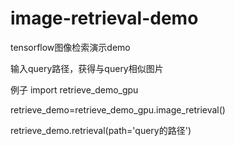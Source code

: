 # image-retrieval-demo
tensorflow图像检索演示demo

输入query路径，获得与query相似图片

例子
import retrieve_demo_gpu

retrieve_demo=retrieve_demo_gpu.image_retrieval()

retrieve_demo.retrieval(path='query的路径')
